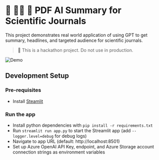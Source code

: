 # 📜 🧑‍🔬 📰 PDF AI Summary for Scientific Journals

This project demonstrates real world application of using GPT to get summary, headlines, and targeted audience for scientific journals.

> 🧪 This is a hackathon project. Do not use in production.

![Demo](demo.gif)

## Development Setup

### Pre-requisites
- Install [Steamlit](https://docs.streamlit.io/library/get-started/installation)

### Run the app
- Install python dependencies with `pip install -r requirements.txt`
- Run `streamlit run app.py` to start the Streamlit app (add `--logger.level=debug` for debug logs)
- Navigate to app URL (default: http://localhost:8501)
- Set up Azure OpenAI API Key, endpoint, and Azure Storage account connection strings as environment variables
